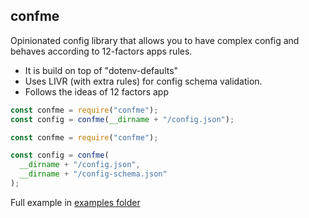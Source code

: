 ## confme

Opinionated config library that allows you to have complex config and behaves according to 12-factors apps rules.

- It is build on top of "dotenv-defaults"
- Uses LIVR (with extra rules) for config schema validation.
- Follows the ideas of 12 factors app

```javascript
const confme = require("confme");
const config = confme(__dirname + "/config.json");
```

```javascript
const confme = require("confme");

const config = confme(
  __dirname + "/config.json",
  __dirname + "/config-schema.json"
);
```

Full example in [examples folder](./examples)
